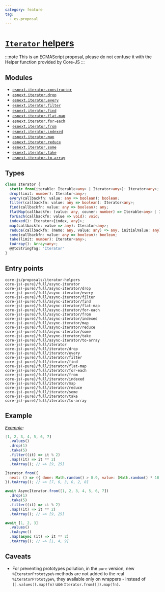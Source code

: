 ```yaml
---
category: feature
tag:
  - es-proposal
---
```


# [`Iterator` helpers](https://github.com/tc39/proposal-iterator-helpers)

:::note
This is an ECMAScript proposal, please do not confuse it with the Helper function provided by Core-JS
:::

## Modules

- [`esnext.iterator.constructor`](https://github.com/zloirock/core-js/blob/master/packages/core-js/modules/esnext.iterator.constructor.js)
- [`esnext.iterator.drop`](https://github.com/zloirock/core-js/blob/master/packages/core-js/modules/esnext.iterator.drop.js)
- [`esnext.iterator.every`](https://github.com/zloirock/core-js/blob/master/packages/core-js/modules/esnext.iterator.every.js)
- [`esnext.iterator.filter`](https://github.com/zloirock/core-js/blob/master/packages/core-js/modules/esnext.iterator.filter.js)
- [`esnext.iterator.find`](https://github.com/zloirock/core-js/blob/master/packages/core-js/modules/esnext.iterator.find.js)
- [`esnext.iterator.flat-map`](https://github.com/zloirock/core-js/blob/master/packages/core-js/modules/esnext.iterator.flat-map.js)
- [`esnext.iterator.for-each`](https://github.com/zloirock/core-js/blob/master/packages/core-js/modules/esnext.iterator.for-each.js)
- [`esnext.iterator.from`](https://github.com/zloirock/core-js/blob/master/packages/core-js/modules/esnext.iterator.from.js)
- [`esnext.iterator.indexed`](https://github.com/zloirock/core-js/blob/master/packages/core-js/modules/esnext.iterator.indexed.js)
- [`esnext.iterator.map`](https://github.com/zloirock/core-js/blob/master/packages/core-js/modules/esnext.iterator.map.js)
- [`esnext.iterator.reduce`](https://github.com/zloirock/core-js/blob/master/packages/core-js/modules/esnext.iterator.reduce.js)
- [`esnext.iterator.some`](https://github.com/zloirock/core-js/blob/master/packages/core-js/modules/esnext.iterator.some.js)
- [`esnext.iterator.take`](https://github.com/zloirock/core-js/blob/master/packages/core-js/modules/esnext.iterator.take.js)
- [`esnext.iterator.to-array`](https://github.com/zloirock/core-js/blob/master/packages/core-js/modules/esnext.iterator.to-array.js)

## Types

```ts
class Iterator {
  static from(iterable: Iterable<any> | Iterator<any>): Iterator<any>;
  drop(limit: number): Iterator<any>;
  every(callbackfn: value: any => boolean): boolean;
  filter(callbackfn: value: any => boolean): Iterator<any>;
  find(callbackfn: value: any => boolean): any;
  flatMap(callbackfn: (value: any, couner: number) => Iterable<any> | Iterator<any>): Iterator<any>;
  forEach(callbackfn: value => void): void;
  indexed(): Iterator<[index, any]>;
  map(callbackfn: value => any): Iterator<any>;
  reduce(callbackfn: (memo: any, value: any) => any, initialValue: any): any;
  some(callbackfn: value: any => boolean): boolean;
  take(limit: number): Iterator<any>;
  toArray(): Array<any>;
  @@toStringTag: 'Iterator'
}
```

## Entry points

```
core-js/proposals/iterator-helpers
core-js(-pure)/full/async-iterator
core-js(-pure)/full/async-iterator/drop
core-js(-pure)/full/async-iterator/every
core-js(-pure)/full/async-iterator/filter
core-js(-pure)/full/async-iterator/find
core-js(-pure)/full/async-iterator/flat-map
core-js(-pure)/full/async-iterator/for-each
core-js(-pure)/full/async-iterator/from
core-js(-pure)/full/async-iterator/indexed
core-js(-pure)/full/async-iterator/map
core-js(-pure)/full/async-iterator/reduce
core-js(-pure)/full/async-iterator/some
core-js(-pure)/full/async-iterator/take
core-js(-pure)/full/async-iterator/to-array
core-js(-pure)/full/iterator
core-js(-pure)/full/iterator/drop
core-js(-pure)/full/iterator/every
core-js(-pure)/full/iterator/filter
core-js(-pure)/full/iterator/find
core-js(-pure)/full/iterator/flat-map
core-js(-pure)/full/iterator/for-each
core-js(-pure)/full/iterator/from
core-js(-pure)/full/iterator/indexed
core-js(-pure)/full/iterator/map
core-js(-pure)/full/iterator/reduce
core-js(-pure)/full/iterator/some
core-js(-pure)/full/iterator/take
core-js(-pure)/full/iterator/to-array
```

## Example

[_Example_](https://is.gd/P7YLCq):

```js
[1, 2, 3, 4, 5, 6, 7]
  .values()
  .drop(1)
  .take(5)
  .filter((it) => it % 2)
  .map((it) => it ** 2)
  .toArray(); // => [9, 25]

Iterator.from({
  next: () => ({ done: Math.random() > 0.9, value: (Math.random() * 10) | 0 }),
}).toArray(); // => [7, 6, 3, 0, 2, 8]

await AsyncIterator.from([1, 2, 3, 4, 5, 6, 7])
  .drop(1)
  .take(5)
  .filter((it) => it % 2)
  .map((it) => it ** 2)
  .toArray(); // => [9, 25]

await [1, 2, 3]
  .values()
  .toAsync()
  .map(async (it) => it ** 2)
  .toArray(); // => [1, 4, 9]
```

## Caveats

- For preventing prototypes pollution, in the `pure` version, new `%IteratorPrototype%` methods are not added to the real `%IteratorPrototype%`, they available only on wrappers - instead of `[].values().map(fn)` use `Iterator.from([]).map(fn)`.
